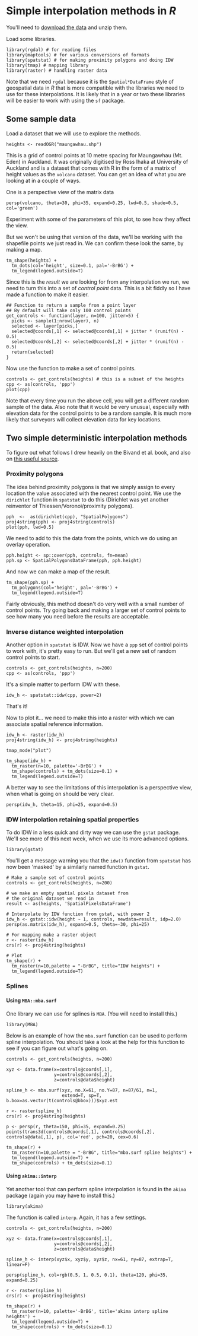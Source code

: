 # Simple interpolation methods in *R*
You'll need to [download the data](week-7.zip?raw=true) and unzip them.

Load some libraries.

```{r}
library(rgdal) # for reading files
library(maptools) # for various conversions of formats
library(spatstat) # for making proximity polygons and doing IDW
library(tmap) # mapping library
library(raster) # handling raster data
```
Note that we need `rgdal` because it is the `Spatial*DataFrame` style of geospatial data in *R* that is more compatible with the libraries we need to use for these interpolations. It is likely that in a year or two these libraries will be easier to work with using the `sf` package.

## Some sample data
Load a dataset that we will use to explore the methods.

```{r}
heights <- readOGR("maungawhau.shp")
```

This is a grid of control points at 10 metre spacing for Maungawhau (Mt. Eden) in Auckland. It was originally digitised by Ross Ihaka at University of Auckland and is a dataset that comes with R in the form of a matrix of height values as the `volcano` dataset. You can get an idea of what you are looking at in a couple of ways.

One is a perspective view of the matrix data

```{r}
persp(volcano, theta=30, phi=35, expand=0.25, lwd=0.5, shade=0.5, col='green')
```

Experiment with some of the parameters of this plot, to see how they affect the view.

But we won't be using that version of the data, we'll be working with the shapefile points we just read in. We can confirm these look the same, by making a map.

```{r}
tm_shape(heights) +
  tm_dots(col='height', size=0.1, pal='-BrBG') +
  tm_legend(legend.outside=T)
```

Since this is the *result* we are looking for from any interpolation we run, we need to turn this into a set of *control point* data. This is a bit fiddly so I have made a function to make it easier.

```{r}
## Function to return a sample from a point layer
## By default will take only 100 control points
get_controls <- function(layer, n=100, jitter=5) {
  picks <- sample(1:nrow(layer), n)
  selected <- layer[picks,]
  selected@coords[,1] <- selected@coords[,1] + jitter * (runif(n) - 0.5)
  selected@coords[,2] <- selected@coords[,2] + jitter * (runif(n) - 0.5)
  return(selected)
}
```

Now use the function to make a set of control points.

```{r}
controls <- get_controls(heights) # this is a subset of the heights
cpp <- as(controls, 'ppp')
plot(cpp)
```

Note that every time you run the above cell, you will get a different random sample of the data. Also note that it would be very unusual, especially with elevation data for the control points to be a random sample. It is much more likely that surveyors will collect elevation data for key locations.

## Two simple deterministic interpolation methods
To figure out what follows I drew heavily on the Bivand et al. book, and also on [this useful source](https://mgimond.github.io/Spatial/interpolation-in-r.html).

### Proximity polygons
The idea behind proximity polygons is that we simply assign to every location the value associated with the nearest control point. We use the `dirichlet` function in `spatstat` to do this (Dirichlet was yet another reinventor of Thiessen/Voronoi/proximity polygons).

```{r}
pph  <-  as(dirichlet(cpp), "SpatialPolygons")
proj4string(pph) <- proj4string(controls)
plot(pph, lwd=0.5)
```

We need to add to this the data from the points, which we do using an overlay operation.

```{r}
pph.height <- sp::over(pph, controls, fn=mean)
pph.sp <- SpatialPolygonsDataFrame(pph, pph.height)
```

And now we can make a map of the result.

```{r}
tm_shape(pph.sp) +
  tm_polygons(col='height', pal='-BrBG') +
  tm_legend(legend.outside=T)
```

Fairly obviously, this method doesn't do very well with a small number of control points. Try going back and making a larger set of control points to see how many you need before the results are acceptable.

### Inverse distance weighted interpolation
Another option in `spatstat` is IDW. Now we have a `ppp` set of control points to work with, it's pretty easy to run.  But we'll get a new set of random control points to start.

```{r}
controls <- get_controls(heights, n=200)
cpp <- as(controls, 'ppp')
```

It's a simple matter to perform IDW with these.

```{r}
idw_h <- spatstat::idw(cpp, power=2)
```

That's it!

Now to plot it... we need to make this into a raster with which we can associate spatial reference information.

```{r}
idw_h <- raster(idw_h)
proj4string(idw_h) <- proj4string(heights)

tmap_mode("plot")

tm_shape(idw_h) +
  tm_raster(n=10, palette='-BrBG') +
  tm_shape(controls) + tm_dots(size=0.1) +
  tm_legend(legend.outside=T)
```

A better way to see the limitations of this interpolation is a perspective view, when what is going on should be very clear.

```{r}
persp(idw_h, theta=15, phi=25, expand=0.5)
```

### IDW interpolation retaining spatial properties
To do IDW in a less quick and dirty way we can use the `gstat` package. We'll see more of this next week, when we use its more advanced options.

```{r}
library(gstat)
```

You'll get a message warning you that the `idw()` function from `spatstat` has now been 'masked' by a similarly named function in `gstat`.

```{r}
# Make a sample set of control points
controls <- get_controls(heights, n=200)

# we make an empty spatial pixels dataset from
# the original dataset we read in
result <- as(heights, 'SpatialPixelsDataFrame')

# Interpolate by IDW function from gstat, with power 2
idw_h <- gstat::idw(height ~ 1, controls, newdata=result, idp=2.0)
persp(as.matrix(idw_h), expand=0.5, theta=-30, phi=25)

# For mapping make a raster object
r <- raster(idw_h)
crs(r) <- proj4string(heights)

# Plot
tm_shape(r) +
  tm_raster(n=10,palette = "-BrBG", title="IDW heights") +
  tm_legend(legend.outside=T)
```

### Splines
#### Using `MBA::mba.surf`
One library we can use for splines is `MBA`. (You will need to install this.)

```{r}
library(MBA)
```

Below is an example of how the `mba.surf` function can be used to perform spline interpolation. You should take a look at the help for this function to see if you can figure out what's going on.

```{r}
controls <- get_controls(heights, n=200)

xyz <- data.frame(x=controls@coords[,1],
                  y=controls@coords[,2],
                  z=controls@data$height)

spline_h <- mba.surf(xyz, no.X=61, no.Y=87, n=87/61, m=1,
                     extend=T, sp=T, b.box=as.vector(t(controls@bbox)))$xyz.est

r <- raster(spline_h)
crs(r) <- proj4string(heights)

p <- persp(r, theta=150, phi=35, expand=0.25)
points(trans3d(controls@coords[,1], controls@coords[,2], controls@data[,1], p), col='red', pch=20, cex=0.6)

tm_shape(r) +
  tm_raster(n=10,palette = "-BrBG", title="mba.surf spline heights") +
  tm_legend(legend.outside=T) +
  tm_shape(controls) + tm_dots(size=0.1)
```

#### Using `akima::interp`
Yet another tool that can perform spline interpolation is found in the `akima` package (again you may have to install this.)

```{r}
library(akima)
```

The function is called `interp`.  Again, it has a few settings.

```{r}
controls <- get_controls(heights, n=200)

xyz <- data.frame(x=controls@coords[,1],
                  y=controls@coords[,2],
                  z=controls@data$height)

spline_h <- interp(xyz$x, xyz$y, xyz$z, nx=61, ny=87, extrap=T, linear=F)

persp(spline_h, col=rgb(0.5, 1, 0.5, 0.1), theta=120, phi=35, expand=0.25)

r <- raster(spline_h)
crs(r) <- proj4string(heights)

tm_shape(r) +
  tm_raster(n=10, palette='-BrBG', title='akima interp spline heights') +
  tm_legend(legend.outside=T) +
  tm_shape(controls) + tm_dots(size=0.1)
```
